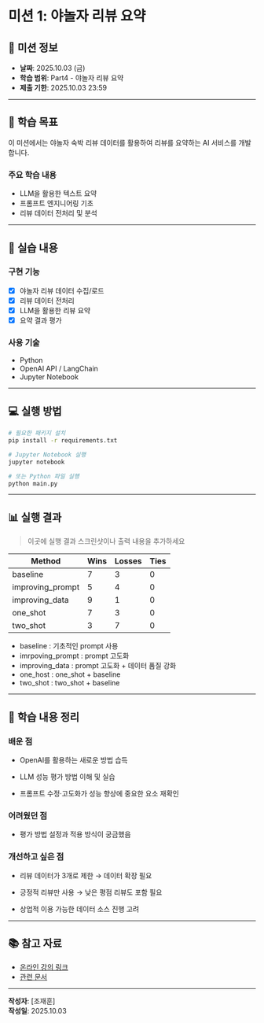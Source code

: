 # 미션 1: 야놀자 리뷰 요약

## 📌 미션 정보

- **날짜**: 2025.10.03 (금)
- **학습 범위**: Part4 - 야놀자 리뷰 요약
- **제출 기한**: 2025.10.03 23:59

---

## 🎯 학습 목표

이 미션에서는 야놀자 숙박 리뷰 데이터를 활용하여 리뷰를 요약하는 AI 서비스를 개발합니다.

### 주요 학습 내용
- LLM을 활용한 텍스트 요약
- 프롬프트 엔지니어링 기초
- 리뷰 데이터 전처리 및 분석

---

## 📝 실습 내용

### 구현 기능
- [x] 야놀자 리뷰 데이터 수집/로드
- [x] 리뷰 데이터 전처리
- [x] LLM을 활용한 리뷰 요약
- [x] 요약 결과 평가

### 사용 기술
- Python
- OpenAI API / LangChain
- Jupyter Notebook

---

## 💻 실행 방법

```bash
# 필요한 패키지 설치
pip install -r requirements.txt

# Jupyter Notebook 실행
jupyter notebook

# 또는 Python 파일 실행
python main.py
```

---

## 📊 실행 결과

> 이곳에 실행 결과 스크린샷이나 출력 내용을 추가하세요

| Method           | Wins | Losses | Ties |
| ---------------- | ---- | ------ | ---- |
| baseline         | 7    | 3      | 0    |
| improving_prompt | 5    | 4      | 0    |
| improving_data   | 9    | 1      | 0    |
| one_shot         | 7    | 3      | 0    |
| two_shot         | 3    | 7      | 0    |

- baseline : 기초적인 prompt 사용
- imrpoving_prompt : prompt 고도화
- improving_data : prompt 고도화 + 데이터 품질 강화
- one_host : one_shot + baseline
- two_shot : two_shot + baseline

---

## 🤔 학습 내용 정리



### 배운 점
- OpenAI를 활용하는 새로운 방법 습득

- LLM 성능 평가 방법 이해 및 실습

- 프롬프트 수정·고도화가 성능 향상에 중요한 요소 재확인

### 어려웠던 점
- 평가 방법 설정과 적용 방식이 궁금했음


### 개선하고 싶은 점
- 리뷰 데이터가 3개로 제한 → 데이터 확장 필요

- 긍정적 리뷰만 사용 → 낮은 평점 리뷰도 포함 필요

- 상업적 이용 가능한 데이터 소스 진행 고려
---

## 📚 참고 자료

- [온라인 강의 링크](https://fastcampus.co.kr/data_online_llmservice)
- [관련 문서](https://github.com/rein20/ai-service/tree/main)

---

**작성자**: [조재훈]  
**작성일**: 2025.10.03

